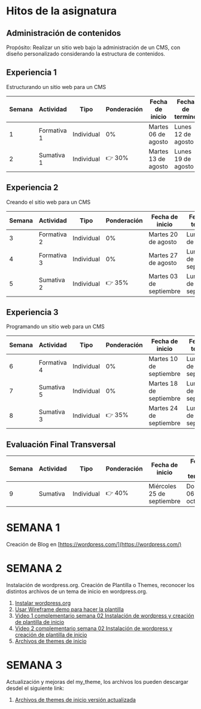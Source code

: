 # Hitos de la asignatura

## Administración de contenidos

Propósito: Realizar un sitio web bajo la administración de un CMS, con diseño personalizado considerando la estructura de contenidos.  

## Experiencia 1
Estructurando un sitio web para un CMS

| Semana | Actividad | Tipo | Ponderación | Fecha de inicio | Fecha de termino |
|--------|-----------|----------|----------|----------|----------|
| 1      | Formativa 1 | Individual | 0% | Martes 06 de agosto | Lunes 12 de agosto |
| 2      | Sumativa 1 | Individual | 👉 30% | Martes 13 de agosto | Lunes 19 de agosto |

## Experiencia 2
Creando el sitio web para un CMS

| Semana | Actividad | Tipo | Ponderación | Fecha de inicio | Fecha de termino |
|--------|-----------|----------|----------|----------|----------|
| 3     | Formativa 2 | Individual | 0% | Martes 20 de agosto | Lunes 26 de agosto |
| 4     | Formativa 3 | Individual | 0% | Martes 27 de agosto | Lunes 02 de septiembre |
| 5     | Sumativa 2 | Individual | 👉 35% | Martes 03 de septiembre | Lunes 09 de septiembre |


## Experiencia 3
Programando un sitio web para un CMS

| Semana | Actividad | Tipo | Ponderación | Fecha de inicio | Fecha de termino |
|--------|-----------|----------|----------|----------|----------|
| 6   | Formativa 4 | Individual | 0% | Martes 10 de septiembre | Lunes 16 de septiembre |
| 7   | Sumativa 5 | Individual | 0% | Martes 18 de septiembre | Lunes 23 de septiembre |
| 8   | Sumativa 3 | Individual | 👉 35% | Martes 24 de septiembre | Lunes 30 de septiembre |


## Evaluación Final Transversal
| Semana | Actividad | Tipo | Ponderación | Fecha de inicio | Fecha de termino |
|--------|-----------|----------|----------|----------|----------|
| 9    | Sumativa | Individual | 👉 40% | Miércoles 25 de septiembre | Domingo 06 de octubre |

# SEMANA 1
Creación de Blog en [https://wordpress.com/](https://wordpress.com/)

# SEMANA 2
Instalación de wordpress.org. Creación de Plantilla o Themes, reconocer los distintos archivos de un tema de inicio en wordpress.org.

1. [Instalar wordpress.org](https://wordpress.org/download/)
2. [Usar Wireframe demo para hacer la plantilla](https://xd.adobe.com/view/f3b0e129-aaf4-4051-9f87-97967e6ee65e-a6e3/)
3. [Video 1 complementario semana 02 Instalación de wordpress y creación de plantilla de inicio](https://drive.google.com/file/d/1HSts9jPNOUAaANSzLY2sJNWfnC4Ip0zg/view?usp=sharing)
4. [Video 2 complementario semana 02 Instalación de wordpress y creación de plantilla de inicio](https://drive.google.com/file/d/16MRiDUodpF8vQMqN8SCFfKchDJjJ5nBC/view?usp=sharing)
5. [Archivos de themes de inicio](https://drive.google.com/file/d/1_0xE-rkbdikfFcHnPQz_2EuXS4q5Wjvc/view?usp=sharing)

# SEMANA 3
Actualización y mejoras del my_theme, los archivos los pueden descargar desdel el siguiente link:
1. [Archivos de themes de inicio versión actualizada](https://drive.google.com/file/d/1vMfiOdaYsiyODbpnWWTobkjb9cutXOlK/view?usp=sharing)

